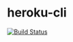 # heroku-cli

[![Build Status](https://dev.azure.com/karlosarr/heroku-cli/_apis/build/status/karlosarr.heroku-cli?branchName=master)](https://dev.azure.com/karlosarr/heroku-cli/_build/latest?definitionId=16&branchName=master)
